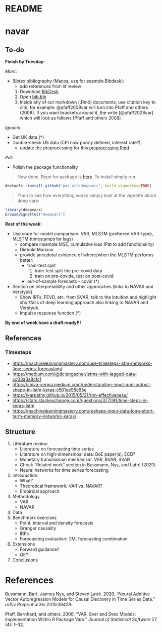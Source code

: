 README
================

# navar

## To-do

**Finish by Tuesday:**

*Marc*:

  - Bibtex bibliography (Macos, use for example Bibdesk):
      - add references from lit review
    <!-- end list -->
    1.  Download [BibDesk](https://bibdesk.sourceforge.io/)
    2.  Open [bib.bib](bib.bib)
    3.  Inside any of our markdown (.Rmd) documents, use citation key to
        cite, for example: @pfaff2008var will turn into Pfaff and others
        (2008). If you want brackets around it, the write
        \[@pfaff2008var\] which will look as follows (Pfaff and others
        2008).

*Ignacio*:

  - Get UK data (\*)
  - Double-check US data (CPI now poorly defined, interest rate?)
      - update the preprocessing for this
        [preprocessing.Rmd](preprocessing.Rmd)

*Pat*:

  - Polish the package functionality

> Now done. Repo for package is [here](). To install simply run:

``` r
devtools::install_github("pat-alt/deepvars", build_vignettes=TRUE)
```

> Then to see how everything works simply look at the vignette about
> deep vars:

``` r
library(deepvars)
browseVignettes("deepvars")
```

**Rest of the week:**

  - Use code for model comparison: VAR, MLSTM (preferred VAR-type),
    MLSTM (timestamps for lags)
      - compare insample MSE, cumulative loss (Pat to add functionality)
      - Diebold Mariano
      - provide anecdotal evidence of where/when the MLSTM performs
        better:
          - train-test split
            1.  train-test split the pre-covid data
            2.  train on pre-covide, test on post-covid
          - out-of-sample forecasts - covid (\*)
  - Section on interpretability and other approaches (links to NAVAR and
    Verstyuk)
      - Show IRFs, FEVD, etc. from SVAR, talk to the intuition and
        highlight shortfalls of deep learning approach also linking to
        NAVAR and Verstyuk.
      - Impulse response function (\*)

**By end of week have a draft ready\!\!\!**

## References

### Timesteps

  - <https://machinelearningmastery.com/use-timesteps-lstm-networks-time-series-forecasting/>
  - <https://medium.com/@dclengacher/lstms-with-lagged-data-cc03a3a8cfcf>
  - <https://shiva-verma.medium.com/understanding-input-and-output-shape-in-lstm-keras-c501ee95c65e>
  - <https://karpathy.github.io/2015/05/21/rnn-effectiveness/>
  - <https://stats.stackexchange.com/questions/377091/time-steps-in-keras-lstm>
  - <https://machinelearningmastery.com/reshape-input-data-long-short-term-memory-networks-keras/>

## Structure

1.  Literature review:
      - Literature on forecasting time series
      - Literature on high-dimensinoal data: BoE paper(s); ECB?
      - Monetary transmission mechanism: VAR, BVAR, SVAR
      - Check “Related work” section in Bussmann, Nys, and Latré (2020)
      - Neural networks for time series forecasting
2.  Introduction:
      - What?
      - Theoretical framework: VAR vs. NAVAR?
      - Empirical approach
3.  Methodology
      - VAR
      - NAVAR
4.  Data
5.  Benchmark exercises
      - Point, interval and density forecasts
      - Granger causality
      - IRFs
      - Forecasting evaluation: DM, forecasting combination
6.  Extensions
      - Forward guidance?
      - QE?
7.  Conclusions

# References

<div id="refs" class="references">

<div id="ref-bussmann2020neural">

Bussmann, Bart, Jannes Nys, and Steven Latré. 2020. “Neural Additive
Vector Autoregression Models for Causal Discovery in Time Series Data.”
*arXiv Preprint arXiv:2010.09429*.

</div>

<div id="ref-pfaff2008var">

Pfaff, Bernhard, and others. 2008. “VAR, Svar and Svec Models:
Implementation Within R Package Vars.” *Journal of Statistical Software*
27 (4): 1–32.

</div>

</div>
